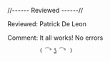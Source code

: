 //------ Reviewed ------//

Reviewed: Patrick De Leon

Comment: It all works! No errors

              ( ͡° ͜ʖ ͡° )
